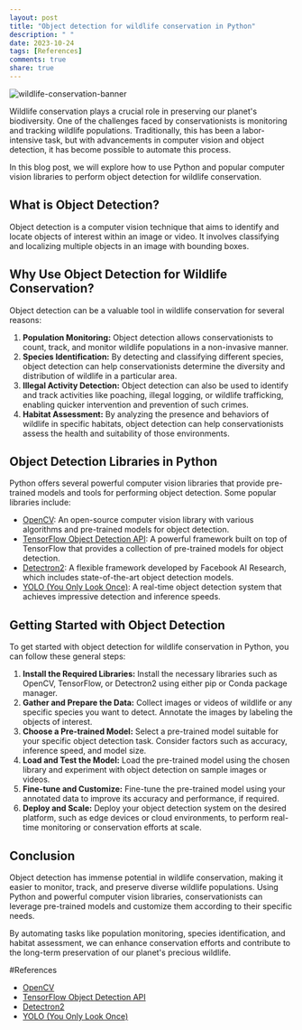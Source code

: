 ```yaml
---
layout: post
title: "Object detection for wildlife conservation in Python"
description: " "
date: 2023-10-24
tags: [References]
comments: true
share: true
---
```


![wildlife-conservation-banner](https://example.com/wildlife-banner.jpg)

Wildlife conservation plays a crucial role in preserving our planet's biodiversity. One of the challenges faced by conservationists is monitoring and tracking wildlife populations. Traditionally, this has been a labor-intensive task, but with advancements in computer vision and object detection, it has become possible to automate this process.

In this blog post, we will explore how to use Python and popular computer vision libraries to perform object detection for wildlife conservation.

## What is Object Detection?

Object detection is a computer vision technique that aims to identify and locate objects of interest within an image or video. It involves classifying and localizing multiple objects in an image with bounding boxes.

## Why Use Object Detection for Wildlife Conservation?

Object detection can be a valuable tool in wildlife conservation for several reasons:

1. **Population Monitoring:** Object detection allows conservationists to count, track, and monitor wildlife populations in a non-invasive manner.
2. **Species Identification:** By detecting and classifying different species, object detection can help conservationists determine the diversity and distribution of wildlife in a particular area.
3. **Illegal Activity Detection:** Object detection can also be used to identify and track activities like poaching, illegal logging, or wildlife trafficking, enabling quicker intervention and prevention of such crimes.
4. **Habitat Assessment:** By analyzing the presence and behaviors of wildlife in specific habitats, object detection can help conservationists assess the health and suitability of those environments.

## Object Detection Libraries in Python

Python offers several powerful computer vision libraries that provide pre-trained models and tools for performing object detection. Some popular libraries include:

- [OpenCV](https://opencv.org/): An open-source computer vision library with various algorithms and pre-trained models for object detection.
- [TensorFlow Object Detection API](https://github.com/tensorflow/models/tree/master/research/object_detection): A powerful framework built on top of TensorFlow that provides a collection of pre-trained models for object detection.
- [Detectron2](https://github.com/facebookresearch/detectron2): A flexible framework developed by Facebook AI Research, which includes state-of-the-art object detection models.
- [YOLO (You Only Look Once)](https://pjreddie.com/darknet/yolo/): A real-time object detection system that achieves impressive detection and inference speeds.

## Getting Started with Object Detection

To get started with object detection for wildlife conservation in Python, you can follow these general steps:

1. **Install the Required Libraries:** Install the necessary libraries such as OpenCV, TensorFlow, or Detectron2 using either pip or Conda package manager.
2. **Gather and Prepare the Data:** Collect images or videos of wildlife or any specific species you want to detect. Annotate the images by labeling the objects of interest.
3. **Choose a Pre-trained Model:** Select a pre-trained model suitable for your specific object detection task. Consider factors such as accuracy, inference speed, and model size.
4. **Load and Test the Model:** Load the pre-trained model using the chosen library and experiment with object detection on sample images or videos.
5. **Fine-tune and Customize:** Fine-tune the pre-trained model using your annotated data to improve its accuracy and performance, if required.
6. **Deploy and Scale:** Deploy your object detection system on the desired platform, such as edge devices or cloud environments, to perform real-time monitoring or conservation efforts at scale.

## Conclusion

Object detection has immense potential in wildlife conservation, making it easier to monitor, track, and preserve diverse wildlife populations. Using Python and powerful computer vision libraries, conservationists can leverage pre-trained models and customize them according to their specific needs.

By automating tasks like population monitoring, species identification, and habitat assessment, we can enhance conservation efforts and contribute to the long-term preservation of our planet's precious wildlife.

#References
- [OpenCV](https://opencv.org/)
- [TensorFlow Object Detection API](https://github.com/tensorflow/models/tree/master/research/object_detection)
- [Detectron2](https://github.com/facebookresearch/detectron2)
- [YOLO (You Only Look Once)](https://pjreddie.com/darknet/yolo/)